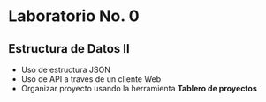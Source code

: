 # Laboratorio No. 0
## Estructura de Datos II

- Uso de estructura JSON
- Uso de API a través de un cliente Web
- Organizar proyecto usando la herramienta **Tablero de proyectos**
